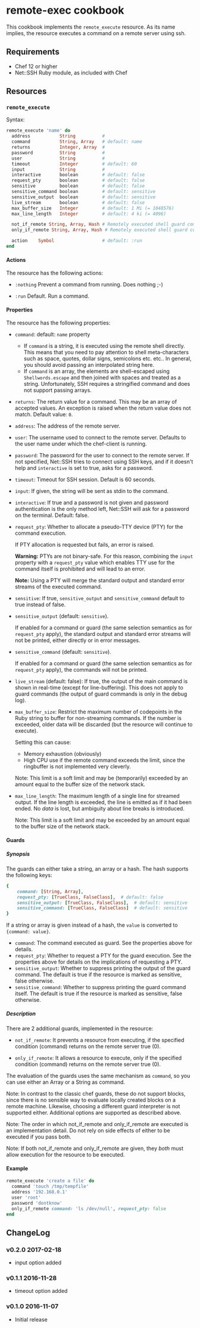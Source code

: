 # remote-exec cookbook

This cookbook implements the `remote_execute` resource. As its name implies, the
resource executes a command on a remote server using ssh.

## Requirements

* Chef 12 or higher
* Net::SSH Ruby module, as included with Chef

## Resources

### `remote_execute`

Syntax:

```ruby
remote_execute 'name' do
  address           String          #
  command           String, Array   # default: name
  returns           Integer, Array  #
  password          String          #
  user              String          #
  timeout           Integer         # default: 60
  input             String          #
  interactive       boolean         # default: false
  request_pty       boolean         # default: false
  sensitive         boolean         # default: false
  sensitive_command boolean         # default: sensitive
  sensitive_output  boolean         # default: sensitive
  live_stream       boolean         # default: false
  max_buffer_size   Integer         # default: 1 Mi (= 1048576)
  max_line_length   Integer         # default: 4 ki (= 4096)

  not_if_remote String, Array, Hash # Remotely executed shell guard command like not_if
  only_if_remote String, Array, Hash # Remotely executed shell guard command like only_if

  action    Symbol                  # default: :run
end
```

#### Actions

The resource has the following actions:

* `:nothing` Prevent a command from running. Does nothing ;-)

* `:run` Default. Run a command.

#### Properties

The resource has the following properties:

* `command`: default: `name` property

    - If `command` is a string, it is executed using the remote shell directly. This means that you need to pay attention to shell meta-characters such as space, quotes, dollar signs, semicolons etc. etc.. In general, you should avoid passing an interpolated string here.
    - If `command` is an array, the elements are shell-escaped using `Shellwords.escape` and then joined with spaces and treated as a string. Unfortunately, SSH requires a stringified command and does not support passing arrays.

* `returns`: The return value for a command. This may be an array of accepted values. An exception is raised when the return value does not match. Default value: `0`.

* `address`: The address of the remote server.

* `user`: The username used to connect to the remote server. Defaults to the user name under which the chef-client is running.

* `password`: The password for the user to connect to the remote server. If not specified, Net::SSH tries to connect using SSH keys, and if it doesn't help and `interactive` is set to true, asks for a password.

* `timeout`: Timeout for SSH session. Default is 60 seconds.

* `input`: If given, the string will be sent as stdin to the command.

* `interactive`: If true and a password is not given and password authentication is the only method left, Net::SSH will ask for a password on the terminal. Default: false.

* `request_pty`: Whether to allocate a pseudo-TTY device (PTY) for the command execution.

    If PTY allocation is requested but fails, an error is raised.

    **Warning:** PTYs are not binary-safe. For this reason, combining the
    `input` property with a `request_pty` value which enables TTY use for the
    command itself is prohibited and will lead to an error.

    **Note:** Using a PTY will merge the standard output and standard error
    streams of the executed command.

* `sensitive`: If true, `sensitive_output` and `sensitive_command` default to
  true instead of false.

* `sensitive_output` (default: `sensitive`). 

  If enabled for a command or guard (the same selection semantics as for
  `request_pty` apply), the standard output and standard error streams will not
  be printed, either directly or in error messages.

* `sensitive_command` (default: `sensitive`).

  If enabled for a command or guard (the same selection semantics as for
  `request_pty` apply), the commands will not be printed.

* `live_stream` (default: false): If true, the output of the main command is
  shown in real-time (except for line-buffering). This does not apply to guard
  commands (the output of guard commands is only in the debug log).

* `max_buffer_size`: Restrict the maximum number of codepoints in the Ruby
  string to buffer for non-streaming commands. If the number is exceeded, older
  data will be discarded (but the resource will continue to execute).

  Setting this can cause:

  - Memory exhaustion (obviously)
  - High CPU use if the remote command exceeds the limit, since the ringbuffer
    is not implemented very cleverly.

  Note: This limit is a soft limit and may be (temporarily) exceeded by an
  amount equal to the buffer size of the network stack.

* `max_line_length`: The maximum length of a single line for streamed output.
  If the line length is exceeded, the line is emitted as if it had been ended.
  No *data* is lost, but ambiguity about line breaks is introduced.

  Note: This limit is a soft limit and may be exceeded by an amount equal to
  the buffer size of the network stack.


#### Guards

##### Synopsis

The guards can either take a string, an array or a hash. The hash supports the
following keys:

```ruby
{
    command: [String, Array],
    request_pty: [TrueClass, FalseClass],  # default: false
    sensitive_output: [TrueClass, FalseClass],  # default: sensitive
    sensitive_command: [TrueClass, FalseClass]  # default: sensitive
}
```

If a string or array is given instead of a hash, the `value` is converted to
`{command: value}`.

* `command`: The command executed as guard. See the properties above for
  details.
* `request_pty`: Whether to request a PTY for the guard execution. See the
  properties above for details on the implications of requesting a PTY.
* `sensitive_output`: Whether to suppress printing the output of the guard
  command. The default is true if the resource is marked as sensitive, false
  otherwise.
* `sensitive_command`: Whether to suppress printing the guard command itself.
  The default is true if the resource is marked as sensitive, false otherwise.

##### Description

There are 2 additional guards, implemented in the resource:

* `not_if_remote`: It prevents a resource from executing, if the specified condition (command) returns on the remote server true (0).

* `only_if_remote`: It allows a resource to execute, only if the specified condition (command) returns on the remote server true (0).

The evaluation of the guards uses the same mechanism as `command`, so you can use either an Array or a String as command.

Note: In contrast to the classic chef guards, these do not support blocks, since there is no sensible way to evaluate locally created blocks on a remote machine. Likewise, choosing a different guard interpreter is not supported either. Additional options are supported as described above.

Note: The order in which not_if_remote and only_if_remote are executed is an implementation detail. Do not rely on side effects of either to be executed if you pass both.

Note: If both not_if_remote and only_if_remote are given, they *both* must allow execution for the resource to be executed.

#### Example

```ruby
remote_execute 'create a file' do
  command 'touch /tmp/tempfile'
  address '192.168.0.1'
  user 'root'
  password 'dontknow'
  only_if_remote command: 'ls /dev/null', request_pty: false
end
```

## ChangeLog

### v0.2.0 2017-02-18

- input option added

### v0.1.1 2016-11-28

- timeout option added

### v0.1.0 2016-11-07

- Initial release
